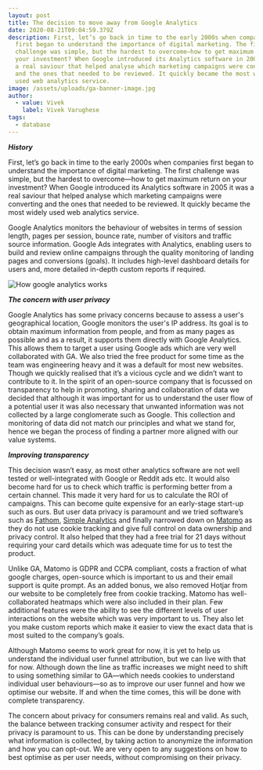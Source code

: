 ```yaml
---
layout: post
title: The decision to move away from Google Analytics
date: 2020-08-21T09:04:59.379Z
description: First, let’s go back in time to the early 2000s when companies
  first began to understand the importance of digital marketing. The first
  challenge was simple, but the hardest to overcome—how to get maximum return on
  your investment? When Google introduced its Analytics software in 2005 it was
  a real saviour that helped analyse which marketing campaigns were converting
  and the ones that needed to be reviewed. It quickly became the most widely
  used web analytics service.
image: /assets/uploads/ga-banner-image.jpg
author:
  - value: Vivek
    label: Vivek Varughese
tags:
  - database
---
```

***History***

First, let’s go back in time to the early 2000s when companies first began to understand the importance of digital marketing. The first challenge was simple, but the hardest to overcome—how to get maximum return on your investment? When Google introduced its Analytics software in 2005 it was a real saviour that helped analyse which marketing campaigns were converting and the ones that needed to be reviewed. It quickly became the most widely used web analytics service.

Google Analytics monitors the behaviour of websites in terms of session length, pages per session, bounce rate, number of visitors and traffic source information. Google Ads integrates with Analytics, enabling users to build and review online campaigns through the quality monitoring of landing pages and conversions (goals). It includes high-level dashboard details for users and, more detailed in-depth custom reports if required.

![How google analytics works ](/blog/assets/uploads/ga-pic.png)

***The concern with user privacy***

Google Analytics has some privacy concerns because to assess a user's geographical location, Google monitors the user's IP address. Its goal is to obtain maximum information from people, and from as many pages as possible and as a result, it supports them directly with Google Analytics. This allows them to target a user using Google ads which are very well collaborated with GA. We also tried the free product for some time as the team was engineering heavy and it was a default for most new websites. Though we quickly realised that it’s a vicious cycle and we didn’t want to contribute to it. In the spirit of an open-source company that is focussed on transparency to help in promoting, sharing and collaboration of data we decided that although it was important for us to understand the user flow of a potential user it was also necessary that unwanted information was not collected by a large conglomerate such as Google. This collection and monitoring of data did not match our principles and what we stand for, hence we began the process of finding a partner more aligned with our value systems.

***Improving transparency***

This decision wasn’t easy, as most other analytics software are not well tested or well-integrated with Google or Reddit ads etc. It would also become hard for us to check which traffic is performing better from a certain channel. This made it very hard for us to calculate the ROI of campaigns. This can become quite expensive for an early-stage start-up such as ours. But user data privacy is paramount and we tried software’s such as [Fathom](https://usefathom.com/), [Simple Analytics](https://simpleanalytics.com/) and finally narrowed down on [Matomo](https://matomo.org/) as they do not use cookie tracking and give full control on data ownership and privacy control. It also helped that they had a free trial for 21 days without requiring your card details which was adequate time for us to test the product.

Unlike GA, Matomo is GDPR and CCPA compliant, costs a fraction of what google charges, open-source which is important to us and their email support is quite prompt. As an added bonus, we also removed Hotjar from our website to be completely free from cookie tracking. Matomo has well-collaborated heatmaps which were also included in their plan. Few additional features were the ability to see the different levels of user interactions on the website which was very important to us. They also let you make custom reports which make it easier to view the exact data that is most suited to the company’s goals.

Although Matomo seems to work great for now, it is yet to help us understand the individual user funnel attribution, but we can live with that for now. Although down the line as traffic increases we might need to shift to using something similar to GA—which needs cookies to understand individual user behaviours—so as to improve our user funnel and how we optimise our website. If and when the time comes, this will be done with complete transparency.

The concern about privacy for consumers remains real and valid. As such, the balance between tracking consumer activity and respect for their privacy is paramount to us. This can be done by understanding precisely what information is collected, by taking action to anonymize the information and how you can opt-out. We are very open to any suggestions on how to best optimise as per user needs, without compromising on their privacy.